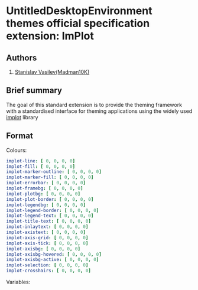 # UntitledDesktopEnvironment themes official specification extension: ImPlot
## Authors
1. [Stanislav Vasilev(Madman10K)](https://github.com/Madman10K)

## Brief summary
The goal of this standard extension is to provide the theming framework with a standardised interface for theming applications using the
widely used [implot](https://github.com/epezent/implot) library

## Format
Colours:
```yaml
implot-line: [ 0, 0, 0, 0]
implot-fill: [ 0, 0, 0, 0]
implot-marker-outline: [ 0, 0, 0, 0]
implot-marker-fill: [ 0, 0, 0, 0]
implot-errorbar: [ 0, 0, 0, 0]
implot-framebg: [ 0, 0, 0, 0]
implot-plotbg: [ 0, 0, 0, 0]
implot-plot-border: [ 0, 0, 0, 0]
implot-legendbg: [ 0, 0, 0, 0]
implot-legend-border: [ 0, 0, 0, 0]
implot-legend-text: [ 0, 0, 0, 0]
implot-title-text: [ 0, 0, 0, 0]
implot-inlaytext: [ 0, 0, 0, 0]
implot-axistext: [ 0, 0, 0, 0]
implot-axis-grid: [ 0, 0, 0, 0]
implot-axis-tick: [ 0, 0, 0, 0]
implot-axisbg: [ 0, 0, 0, 0]
implot-axisbg-hovered: [ 0, 0, 0, 0]
implot-axisbg-active: [ 0, 0, 0, 0]
implot-selection: [ 0, 0, 0, 0]
implot-crosshairs: [ 0, 0, 0, 0]
```
Variables:
```yaml

```
